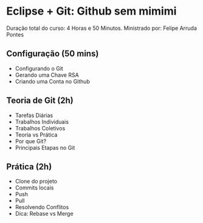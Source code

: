 Eclipse + Git: Github sem mimimi
================================

Duração total do curso: 4 Horas e 50 Minutos.
Ministrado por: Felipe Arruda Pontes

## Configuração (50 mins)

* Configurando o Git
* Gerando uma Chave RSA
* Criando uma Conta no Github

## Teoria de Git (2h)

* Tarefas Diárias
* Trabalhos Individuais 
* Trabalhos Coletivos
* Teoria vs Prática
* Por que Git?
* Principais Etapas no Git

## Prática (2h)

* Clone do projeto
* Commits locais
* Push
* Pull
* Resolvendo Conflitos
* Dica: Rebase vs Merge
